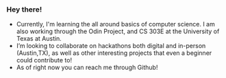 ### Hey there!

- Currently, I'm learning the all around basics of computer science. I am also working through the Odin Project, and CS 303E at the University of Texas at Austin.
- I’m looking to collaborate on hackathons both digital and in-person (Austin,TX), as well as other interesting projects that even a beginner could contribute to!
- As of right now you can reach me through Github!
